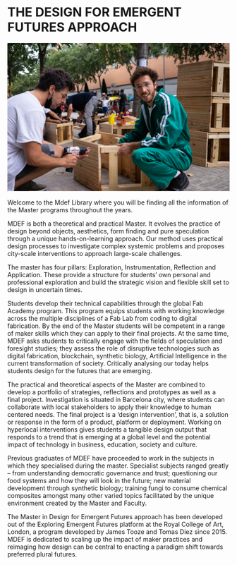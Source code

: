 THE DESIGN FOR EMERGENT FUTURES APPROACH
========================================

![](image/mdef_main.jpg)

Welcome to the Mdef Library where you will be finding all the information of the Master programs throughout the years.

MDEF is both a theoretical and practical Master. It evolves the practice of design beyond objects, aesthetics, form finding and pure speculation through a unique hands-on-learning approach. Our method uses practical design processes to investigate complex systemic problems and proposes city-scale interventions to approach large-scale challenges.

The master has four pillars: Exploration, Instrumentation, Reflection and Application. These provide a structure for students’ own personal and professional exploration and build the strategic vision and flexible skill set to design in uncertain times.

Students develop their technical capabilities through the global Fab Academy program. This program equips students with working knowledge across the multiple disciplines of a Fab Lab from coding to digital fabrication. By the end of the Master students will be competent in a range of maker skills which they can apply to their final projects. At the same time, MDEF asks students to critically engage with the fields of speculation and foresight studies; they assess the role of disruptive technologies such as digital fabrication, blockchain, synthetic biology, Artificial Intelligence in the current transformation of society. Critically analysing our today helps students design for the futures that are emerging.

The practical and theoretical aspects of the Master are combined to develop a portfolio of strategies, reflections and prototypes as well as a final project. Investigation is situated in Barcelona city, where students can collaborate with local stakeholders to apply their knowledge to human centered needs. The final project is a ‘design intervention’, that is, a solution or response in the form of a product, platform or deployment. Working on hyperlocal interventions gives students a tangible design output that responds to a trend that is emerging at a global level and the potential impact of technology in business, education, society and culture.

Previous graduates of MDEF have proceeded to work in the subjects in which they specialised during the master. Specialist subjects ranged greatly – from understanding democratic governance and trust; questioning our food systems and how they will look in the future; new material development through synthetic biology; training fungi to consume chemical composites amongst many other varied topics facilitated by the unique environment created by the Master and Faculty.

The Master in Design for Emergent Futures approach has been developed out of the Exploring Emergent Futures platform at the Royal College of Art, London, a program developed by James Tooze and Tomas Diez since 2015. MDEF is dedicated to scaling up the impact of maker practices and reimaging how design can be central to enacting a paradigm shift towards preferred plural futures.  
